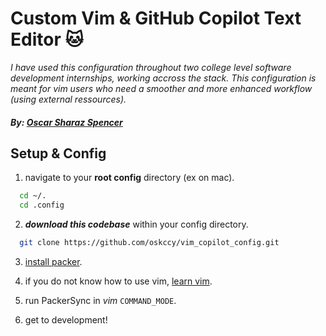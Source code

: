 # Custom Vim & GitHub Copilot Text Editor 🐱
<i>I have used this configuration throughout two college level software development internships, working accross the stack.</i>
<i>This configuration is meant for vim users who need a smoother and more enhanced workflow (using external ressources).</i>
##### By: [Oscar Sharaz Spencer](https://www.linkedin.com/in/oscar-sharaz/)

## Setup & Config

1. navigate to your <strong>root config</strong> directory (ex on mac).

```bash
  cd ~/.
  cd .config
```

2. <strong><i>download this codebase</i></strong> within your config directory.

```bash
  git clone https://github.com/oskccy/vim_copilot_config.git
```
3. [install packer](https://developer.hashicorp.com/packer/tutorials/docker-get-started/get-started-install-cli).

4. if you do not know how to use vim, [learn vim](https://www.vim.org/docs.php).

5. run PackerSync in <i>vim</i> ```COMMAND_MODE```.

6. get to development!



